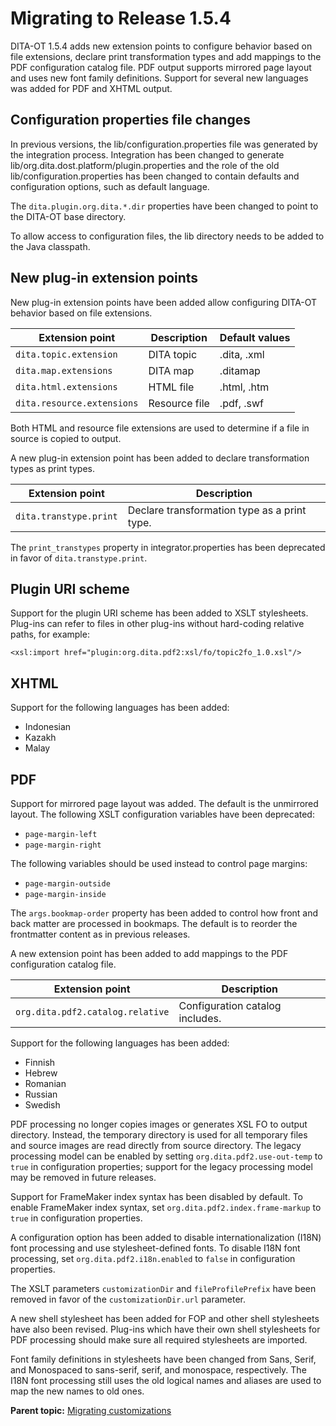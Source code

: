 # Migrating to Release 1.5.4

DITA-OT 1.5.4 adds new extension points to configure behavior based on file extensions, declare print transformation types and add mappings to the PDF configuration catalog file. PDF output supports mirrored page layout and uses new font family definitions. Support for several new languages was added for PDF and XHTML output.

## Configuration properties file changes

In previous versions, the lib/configuration.properties file was generated by the integration process. Integration has been changed to generate lib/org.dita.dost.platform/plugin.properties and the role of the old lib/configuration.properties has been changed to contain defaults and configuration options, such as default language.

The `dita.plugin.org.dita.*.dir` properties have been changed to point to the DITA-OT base directory.

To allow access to configuration files, the lib directory needs to be added to the Java classpath.

## New plug-in extension points

New plug-in extension points have been added allow configuring DITA-OT behavior based on file extensions.

|Extension point|Description|Default values|
|---------------|-----------|--------------|
|`dita.topic.extension`|DITA topic|.dita, .xml|
|`dita.map.extensions`|DITA map|.ditamap|
|`dita.html.extensions`|HTML file|.html, .htm|
|`dita.resource.extensions`|Resource file|.pdf, .swf|

Both HTML and resource file extensions are used to determine if a file in source is copied to output.

A new plug-in extension point has been added to declare transformation types as print types.

|Extension point|Description|
|---------------|-----------|
|`dita.transtype.print`|Declare transformation type as a print type.|

The `print_transtypes` property in integrator.properties has been deprecated in favor of `dita.transtype.print`.

## Plugin URI scheme

Support for the plugin URI scheme has been added to XSLT stylesheets. Plug-ins can refer to files in other plug-ins without hard-coding relative paths, for example:

```
<xsl:import href="plugin:org.dita.pdf2:xsl/fo/topic2fo_1.0.xsl"/>
```

## XHTML

Support for the following languages has been added:

-   Indonesian
-   Kazakh
-   Malay

## PDF

Support for mirrored page layout was added. The default is the unmirrored layout. The following XSLT configuration variables have been deprecated:

-   `page-margin-left`
-   `page-margin-right`

The following variables should be used instead to control page margins:

-   `page-margin-outside`
-   `page-margin-inside`

The `args.bookmap-order` property has been added to control how front and back matter are processed in bookmaps. The default is to reorder the frontmatter content as in previous releases.

A new extension point has been added to add mappings to the PDF configuration catalog file.

|Extension point|Description|
|---------------|-----------|
|`org.dita.pdf2.catalog.relative`|Configuration catalog includes.|

Support for the following languages has been added:

-   Finnish
-   Hebrew
-   Romanian
-   Russian
-   Swedish

PDF processing no longer copies images or generates XSL FO to output directory. Instead, the temporary directory is used for all temporary files and source images are read directly from source directory. The legacy processing model can be enabled by setting `org.dita.pdf2.use-out-temp` to `true` in configuration properties; support for the legacy processing model may be removed in future releases.

Support for FrameMaker index syntax has been disabled by default. To enable FrameMaker index syntax, set `org.dita.pdf2.index.frame-markup` to `true` in configuration properties.

A configuration option has been added to disable internationalization \(I18N\) font processing and use stylesheet-defined fonts. To disable I18N font processing, set `org.dita.pdf2.i18n.enabled` to `false` in configuration properties.

The XSLT parameters `customizationDir` and `fileProfilePrefix` have been removed in favor of the `customizationDir.url` parameter.

A new shell stylesheet has been added for FOP and other shell stylesheets have also been revised. Plug-ins which have their own shell stylesheets for PDF processing should make sure all required stylesheets are imported.

Font family definitions in stylesheets have been changed from Sans, Serif, and Monospaced to sans-serif, serif, and monospace, respectively. The I18N font processing still uses the old logical names and aliases are used to map the new names to old ones.

**Parent topic:** [Migrating customizations](../dev_ref/migration.md)


